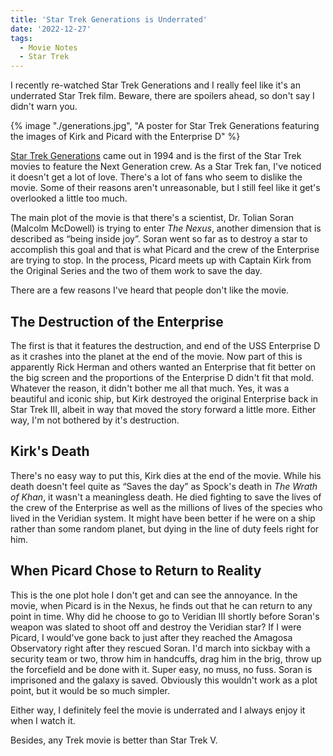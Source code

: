 ```yaml
---
title: 'Star Trek Generations is Underrated'
date: '2022-12-27'
tags:
  - Movie Notes
  - Star Trek
---
```


I recently re-watched Star Trek Generations and I really feel like it's an underrated Star Trek film. Beware, there are spoilers ahead, so don't say I didn't warn you.
<!-- excerpt -->

{% image "./generations.jpg", "A poster for Star Trek Generations featuring the images of Kirk and Picard with the Enterprise D" %}

[Star Trek Generations](https://www.imdb.com/title/tt0111280/) came out in 1994 and is the first of the Star Trek movies to feature the Next Generation crew. As a Star Trek fan, I've noticed it doesn't get a lot of love. There's a lot of fans who seem to dislike the movie. Some of their reasons aren't unreasonable, but I still feel like it get's overlooked a little too much.

The main plot of the movie is that there's a scientist, Dr. Tolian Soran (Malcolm McDowell) is trying to enter *The Nexus*, another dimension that is described as “being inside joy”. Soran went so far as to destroy a star to accomplish this goal and that is what Picard and the crew of the Enterprise are trying to stop. In the process, Picard meets up with Captain Kirk from the Original Series and the two of them work to save the day.

There are a few reasons I've heard that people don't like the movie.

## The Destruction of the Enterprise

The first is that it features the destruction, and end of the USS Enterprise D as it crashes into the planet at the end of the movie. Now part of this is apparently Rick Herman and others wanted an Enterprise that fit better on the big screen and the proportions of the Enterprise D didn't fit that mold. Whatever the reason, it didn't bother me all that much. Yes, it was a beautiful and iconic ship, but Kirk destroyed the original Enterprise back in Star Trek III, albeit in way that moved the story forward a little more. Either way, I'm not bothered by it's destruction.

## Kirk's Death

There's no easy way to put this, Kirk dies at the end of the movie. While his death doesn't feel quite as “Saves the day” as Spock's death in *The Wrath of Khan*, it wasn't a meaningless death. He died fighting to save the lives of the crew of the Enterprise as well as the millions of lives of the species who lived in the Veridian system. It might have been better if he were on a ship rather than some random planet, but dying in the line of duty feels right for him.

## When Picard Chose to Return to Reality

This is the one plot hole I don't get and can see the annoyance. In the movie, when Picard is in the Nexus, he finds out that he can return to any point in time. Why did he choose to go to Veridian III shortly before Soran's weapon was slated to shoot off and destroy the Veridian star? If I were Picard, I would've gone back to just after they reached the Amagosa Observatory right after they rescued Soran. I'd march into sickbay with a security team or two, throw him in handcuffs, drag him in the brig, throw up the forcefield and be done with it. Super easy, no muss, no fuss. Soran is imprisoned and the galaxy is saved. Obviously this wouldn't work as a plot point, but it would be so much simpler.

Either way, I definitely feel the movie is underrated and I always enjoy it when I watch it.

Besides, any Trek movie is better than Star Trek V.

